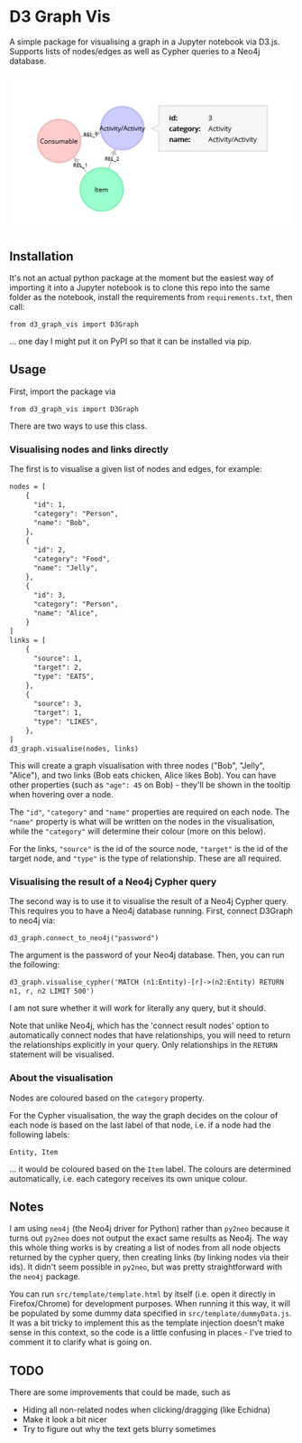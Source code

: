 # D3 Graph Vis

A simple package for visualising a graph in a Jupyter notebook via D3.js. Supports lists of nodes/edges as well as Cypher queries to a Neo4j database.

![Screenshot of an example graph](https://github.com/nlp-tlp/d3_graph_vis/blob/main/image_1.png?raw=true)

## Installation

It's not an actual python package at the moment but the easiest way of importing it into a Jupyter notebook is to clone this repo into the same folder as the notebook, install the requirements from `requirements.txt`, then call:

    from d3_graph_vis import D3Graph

... one day I might put it on PyPI so that it can be installed via pip.

## Usage

First, import the package via

    from d3_graph_vis import D3Graph

There are two ways to use this class.

### Visualising nodes and links directly

The first is to visualise a given list of nodes and edges, for example:

    nodes = [
        {
          "id": 1,
          "category": "Person",
          "name": "Bob",
        },
        {
          "id": 2,
          "category": "Food",
          "name": "Jelly",
        },
        {
          "id": 3,
          "category": "Person",
          "name": "Alice",
        }
    ]
    links = [
        {
          "source": 1,
          "target": 2,
          "type": "EATS",
        },
        {
          "source": 3,
          "target": 1,
          "type": "LIKES",
        },
    ]
    d3_graph.visualise(nodes, links)

This will create a graph visualisation with three nodes ("Bob", "Jelly", "Alice"), and two links (Bob eats chicken, Alice likes Bob). You can have other properties (such as `"age": 45` on Bob) - they'll be shown in the tooltip when hovering over a node.

The `"id"`, `"category"` and `"name"` properties are required on each node. The `"name"` property is what will be written on the nodes in the visualisation, while the `"category"` will determine their colour (more on this below).

For the links, `"source"` is the id of the source node, `"target"` is the id of the target node, and `"type"` is the type of relationship. These are all required.

### Visualising the result of a Neo4j Cypher query

The second way is to use it to visualise the result of a Neo4j Cypher query. This requires you to have a Neo4j database running. First, connect D3Graph to neo4j via:

    d3_graph.connect_to_neo4j("password")

The argument is the password of your Neo4j database. Then, you can run the following:

    d3_graph.visualise_cypher('MATCH (n1:Entity)-[r]->(n2:Entity) RETURN n1, r, n2 LIMIT 500')

I am not sure whether it will work for literally any query, but it should.

Note that unlike Neo4j, which has the 'connect result nodes' option to automatically connect nodes that have relationships, you will need to return the relationships explicitly in your query. Only relationships in the `RETURN` statement will be visualised.

### About the visualisation

Nodes are coloured based on the `category` property.

For the Cypher visualisation, the way the graph decides on the colour of each node is based on the last label of that node, i.e. if a node had the following labels:

    Entity, Item

... it would be coloured based on the `Item` label. The colours are determined automatically, i.e. each category receives its own unique colour.

## Notes

I am using `neo4j` (the Neo4j driver for Python) rather than `py2neo` because it turns out `py2neo` does not output the exact same results as Neo4j. The way this whole thing works is by creating a list of nodes from all node objects returned by the cypher query, then creating links (by linking nodes via their ids). It didn't seem possible in `py2neo`, but was pretty straightforward with the `neo4j` package.

You can run `src/template/template.html` by itself (i.e. open it directly in Firefox/Chrome) for development purposes. When running it this way, it will be populated by some dummy data specified in `src/template/dummyData.js`. It was a bit tricky to implement this as the template injection doesn't make sense in this context, so the code is a little confusing in places - I've tried to comment it to clarify what is going on.

## TODO

There are some improvements that could be made, such as

-   Hiding all non-related nodes when clicking/dragging (like Echidna)
-   Make it look a bit nicer
-   Try to figure out why the text gets blurry sometimes
